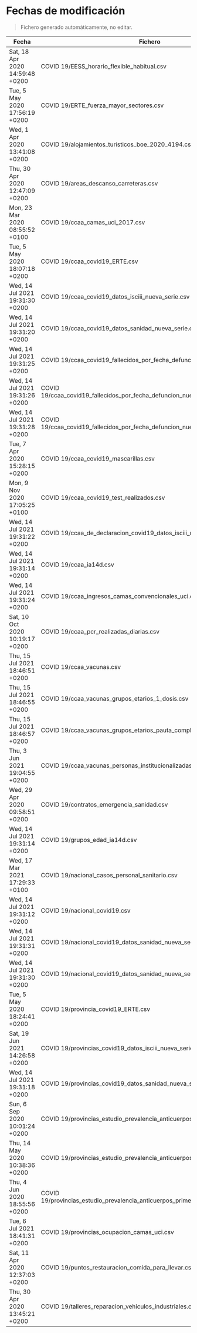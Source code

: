 # Fechas de modificación

> Fichero generado automáticamente, no editar.

| Fecha                           | Fichero                  |
|---------------------------------|--------------------------|
| Sat, 18 Apr 2020 14:59:48 +0200  | COVID 19/EESS_horario_flexible_habitual.csv |
| Tue, 5 May 2020 17:56:19 +0200  | COVID 19/ERTE_fuerza_mayor_sectores.csv |
| Wed, 1 Apr 2020 13:41:08 +0200  | COVID 19/alojamientos_turisticos_boe_2020_4194.csv |
| Thu, 30 Apr 2020 12:47:09 +0200  | COVID 19/areas_descanso_carreteras.csv |
| Mon, 23 Mar 2020 08:55:52 +0100  | COVID 19/ccaa_camas_uci_2017.csv |
| Tue, 5 May 2020 18:07:18 +0200  | COVID 19/ccaa_covid19_ERTE.csv |
| Wed, 14 Jul 2021 19:31:30 +0200  | COVID 19/ccaa_covid19_datos_isciii_nueva_serie.csv |
| Wed, 14 Jul 2021 19:31:20 +0200  | COVID 19/ccaa_covid19_datos_sanidad_nueva_serie.csv |
| Wed, 14 Jul 2021 19:31:25 +0200  | COVID 19/ccaa_covid19_fallecidos_por_fecha_defuncion_nueva_serie.csv |
| Wed, 14 Jul 2021 19:31:26 +0200  | COVID 19/ccaa_covid19_fallecidos_por_fecha_defuncion_nueva_serie_long.csv |
| Wed, 14 Jul 2021 19:31:28 +0200  | COVID 19/ccaa_covid19_fallecidos_por_fecha_defuncion_nueva_serie_original.csv |
| Tue, 7 Apr 2020 15:28:15 +0200  | COVID 19/ccaa_covid19_mascarillas.csv |
| Mon, 9 Nov 2020 17:05:25 +0100  | COVID 19/ccaa_covid19_test_realizados.csv |
| Wed, 14 Jul 2021 19:31:22 +0200  | COVID 19/ccaa_de_declaracion_covid19_datos_isciii_nueva_serie.csv |
| Wed, 14 Jul 2021 19:31:14 +0200  | COVID 19/ccaa_ia14d.csv |
| Wed, 14 Jul 2021 19:31:24 +0200  | COVID 19/ccaa_ingresos_camas_convencionales_uci.csv |
| Sat, 10 Oct 2020 10:19:17 +0200  | COVID 19/ccaa_pcr_realizadas_diarias.csv |
| Thu, 15 Jul 2021 18:46:51 +0200  | COVID 19/ccaa_vacunas.csv |
| Thu, 15 Jul 2021 18:46:55 +0200  | COVID 19/ccaa_vacunas_grupos_etarios_1_dosis.csv |
| Thu, 15 Jul 2021 18:46:57 +0200  | COVID 19/ccaa_vacunas_grupos_etarios_pauta_completa.csv |
| Thu, 3 Jun 2021 19:04:55 +0200  | COVID 19/ccaa_vacunas_personas_institucionalizadas.csv |
| Wed, 29 Apr 2020 09:58:51 +0200  | COVID 19/contratos_emergencia_sanidad.csv |
| Wed, 14 Jul 2021 19:31:14 +0200  | COVID 19/grupos_edad_ia14d.csv |
| Wed, 17 Mar 2021 17:29:33 +0100  | COVID 19/nacional_casos_personal_sanitario.csv |
| Wed, 14 Jul 2021 19:31:12 +0200  | COVID 19/nacional_covid19.csv |
| Wed, 14 Jul 2021 19:31:31 +0200  | COVID 19/nacional_covid19_datos_sanidad_nueva_serie.csv |
| Wed, 14 Jul 2021 19:31:30 +0200  | COVID 19/nacional_covid19_datos_sanidad_nueva_serie_grupos_edad.csv |
| Tue, 5 May 2020 18:24:41 +0200  | COVID 19/provincia_covid19_ERTE.csv |
| Sat, 19 Jun 2021 14:26:58 +0200  | COVID 19/provincias_covid19_datos_isciii_nueva_serie.csv |
| Wed, 14 Jul 2021 19:31:18 +0200  | COVID 19/provincias_covid19_datos_sanidad_nueva_serie.csv |
| Sun, 6 Sep 2020 10:01:24 +0200  | COVID 19/provincias_estudio_prevalencia_anticuerpos_final.csv |
| Thu, 14 May 2020 10:38:36 +0200  | COVID 19/provincias_estudio_prevalencia_anticuerpos_primera_ronda.csv |
| Thu, 4 Jun 2020 18:55:56 +0200  | COVID 19/provincias_estudio_prevalencia_anticuerpos_primera_y_segunda_ronda.csv |
| Tue, 6 Jul 2021 18:41:31 +0200  | COVID 19/provincias_ocupacion_camas_uci.csv |
| Sat, 11 Apr 2020 12:37:03 +0200  | COVID 19/puntos_restauracion_comida_para_llevar.csv |
| Thu, 30 Apr 2020 13:45:21 +0200  | COVID 19/talleres_reparacion_vehiculos_industriales.csv |
